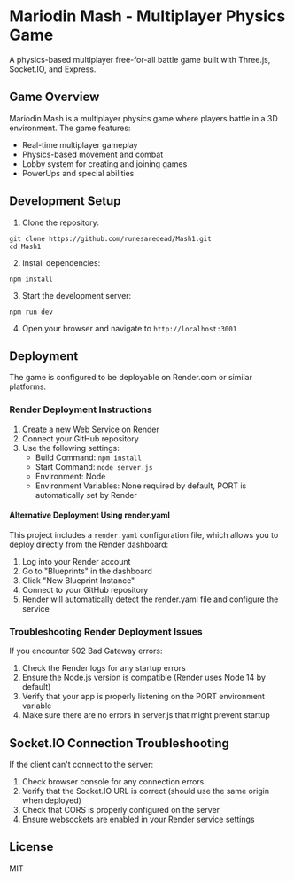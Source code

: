 # Mariodin Mash - Multiplayer Physics Game

A physics-based multiplayer free-for-all battle game built with Three.js, Socket.IO, and Express.

## Game Overview

Mariodin Mash is a multiplayer physics game where players battle in a 3D environment. The game features:

- Real-time multiplayer gameplay
- Physics-based movement and combat
- Lobby system for creating and joining games
- PowerUps and special abilities

## Development Setup

1. Clone the repository:
```
git clone https://github.com/runesaredead/Mash1.git
cd Mash1
```

2. Install dependencies:
```
npm install
```

3. Start the development server:
```
npm run dev
```

4. Open your browser and navigate to `http://localhost:3001`

## Deployment

The game is configured to be deployable on Render.com or similar platforms.

### Render Deployment Instructions

1. Create a new Web Service on Render
2. Connect your GitHub repository
3. Use the following settings:
   - Build Command: `npm install`
   - Start Command: `node server.js`
   - Environment: Node
   - Environment Variables: None required by default, PORT is automatically set by Render

#### Alternative Deployment Using render.yaml

This project includes a `render.yaml` configuration file, which allows you to deploy directly from the Render dashboard:

1. Log into your Render account
2. Go to "Blueprints" in the dashboard
3. Click "New Blueprint Instance"
4. Connect to your GitHub repository
5. Render will automatically detect the render.yaml file and configure the service

### Troubleshooting Render Deployment Issues

If you encounter 502 Bad Gateway errors:
1. Check the Render logs for any startup errors
2. Ensure the Node.js version is compatible (Render uses Node 14 by default)
3. Verify that your app is properly listening on the PORT environment variable
4. Make sure there are no errors in server.js that might prevent startup

## Socket.IO Connection Troubleshooting

If the client can't connect to the server:
1. Check browser console for any connection errors
2. Verify that the Socket.IO URL is correct (should use the same origin when deployed)
3. Check that CORS is properly configured on the server
4. Ensure websockets are enabled in your Render service settings

## License

MIT 
